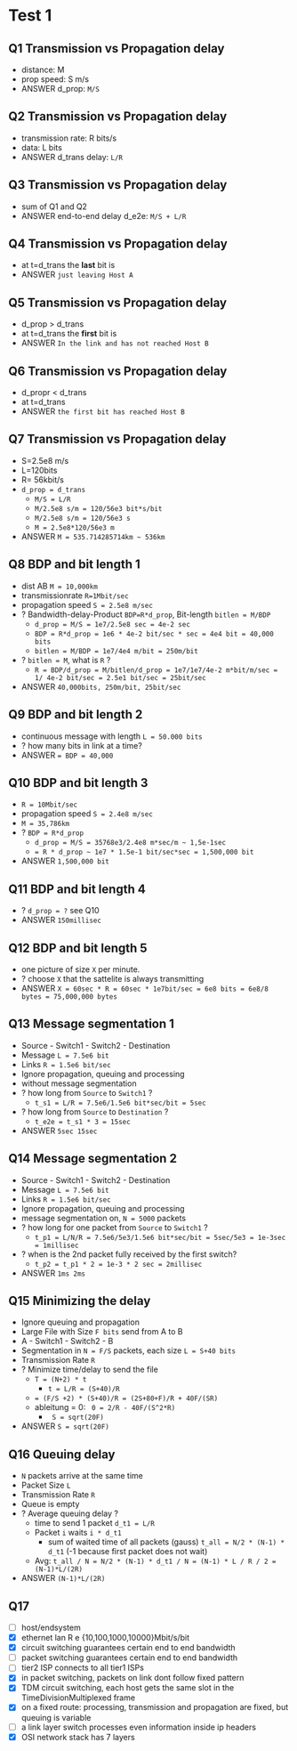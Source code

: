 # Test 1
## Q1 Transmission vs Propagation delay
- distance: M
- prop speed: S m/s
- ANSWER d\_prop: `M/S`

## Q2 Transmission vs Propagation delay
- transmission rate: R bits/s
- data: L bits
- ANSWER d\_trans delay: `L/R`

## Q3 Transmission vs Propagation delay
- sum of Q1 and Q2
- ANSWER end-to-end delay d\_e2e:  `M/S + L/R`

## Q4 Transmission vs Propagation delay
- at t=d\_trans the **last** bit is
- ANSWER `just leaving Host A`

## Q5 Transmission vs Propagation delay
- d\_prop > d\_trans
- at t=d\_trans the **first** bit is
- ANSWER `In the link and has not reached Host B`

## Q6 Transmission vs Propagation delay
- d\_propr < d\_trans
- at t=d\_trans 
- ANSWER `the first bit has reached Host B`

## Q7 Transmission vs Propagation delay
- S=2.5e8 m/s
- L=120bits
- R= 56kbit/s
- `d_prop = d_trans `
  - `M/S = L/R`
  - `M/2.5e8 s/m = 120/56e3 bit*s/bit  `
  - `M/2.5e8 s/m = 120/56e3 s`
  - `M = 2.5e8*120/56e3 m`
- ANSWER `M = 535.714285714km ~ 536km`

## Q8 BDP and bit length 1
- dist AB `M = 10,000km`
- transmissionrate `R=1Mbit/sec`
- propagation speed `S = 2.5e8 m/sec`
- ? Bandwidth-delay-Product `BDP=R*d_prop`, Bit-length `bitlen = M/BDP`
  - `d_prop = M/S = 1e7/2.5e8 sec = 4e-2 sec`
  - `BDP = R*d_prop = 1e6 * 4e-2 bit/sec * sec = 4e4 bit = 40,000 bits`
  - `bitlen = M/BDP = 1e7/4e4 m/bit = 250m/bit`
- ? `bitlen = M`, what is `R` ?
  - `R = BDP/d_prop = M/bitlen/d_prop = 1e7/1e7/4e-2 m*bit/m/sec = 1/ 4e-2 bit/sec = 2.5e1 bit/sec = 25bit/sec`
- ANSWER `40,000bits, 250m/bit, 25bit/sec`

## Q9 BDP and bit length 2
- continuous message with length `L = 50.000 bits`
- ? how many bits in link at a time? 
- ANSWER `= BDP = 40,000`

## Q10 BDP and bit length 3
- `R = 10Mbit/sec`
- propagation speed `S = 2.4e8 m/sec`
- `M = 35,786km`
- ? `BDP = R*d_prop`
  - `d_prop = M/S = 35768e3/2.4e8 m*sec/m ~ 1,5e-1sec`
  - `= R * d_prop ~ 1e7 * 1.5e-1 bit/sec*sec = 1,500,000 bit`
- ANSWER `1,500,000 bit`

## Q11 BDP and bit length 4
- ? `d_prop = ?` see Q10
- ANSWER `150millisec`

## Q12 BDP and bit length 5
- one picture of size `X` per minute. 
- ? choose `X` that the sattelite is always transmitting
- ANSWER `X = 60sec * R = 60sec * 1e7bit/sec = 6e8 bits = 6e8/8 bytes = 75,000,000 bytes` 

## Q13 Message segmentation 1
- Source - Switch1 - Switch2 - Destination
- Message `L = 7.5e6 bit`
- Links `R = 1.5e6 bit/sec`
- Ignore propagation, queuing and processing
- without message segmentation
- ? how long from `Source` to `Switch1` ?
  - `t_s1 = L/R = 7.5e6/1.5e6 bit*sec/bit = 5sec` 
- ? how long from `Source` to `Destination` ?
  - `t_e2e = t_s1 * 3 = 15sec` 
- ANSWER `5sec 15sec`

## Q14 Message segmentation 2
- Source - Switch1 - Switch2 - Destination
- Message `L = 7.5e6 bit`
- Links `R = 1.5e6 bit/sec`
- Ignore propagation, queuing and processing
- message segmentation on, `N = 5000` packets
- ? how long for one packet from `Source` to `Switch1` ?
  - `t_p1 = L/N/R = 7.5e6/5e3/1.5e6 bit*sec/bit = 5sec/5e3 = 1e-3sec = 1millisec` 
- ? when is the 2nd packet fully received by the first switch?
  - `t_p2 = t_p1 * 2 = 1e-3 * 2 sec = 2millisec`
- ANSWER `1ms 2ms`

## Q15 Minimizing the delay
- Ignore queuing and propagation
- Large File with Size `F bits` send from A to B
- A - Switch1 - Switch2 - B
- Segmentation in `N = F/S` packets, each size `L = S+40 bits`
- Transmission Rate `R`
- ? Minimize time/delay to send the file
  - `T = (N+2) * t`
    - `t = L/R = (S+40)/R`
  - `= (F/S +2) * (S+40)/R = (2S+80+F)/R + 40F/(SR)`
  - ableitung = 0: ` 0 = 2/R - 40F/(S^2*R)`
    - ` S = sqrt(20F)`
- ANSWER `S = sqrt(20F)`

## Q16 Queuing delay
- `N` packets arrive at the same time
- Packet Size `L`
- Transmission Rate `R`
- Queue is empty
- ? Average queuing delay ?
  - time to send 1 packet `d_t1 = L/R`
  - Packet `i` waits `i * d_t1`
    - sum of waited time of all packets (gauss) `t_all = N/2 * (N-1) * d_t1` (-1 because first packet does not wait)
  - Avg: `t_all / N = N/2 * (N-1) * d_t1 / N = (N-1) * L / R / 2 = (N-1)*L/(2R)`
- ANSWER `(N-1)*L/(2R)`

## Q17
- [ ] host/endsystem
- [x] ethernet lan R e {10,100,1000,10000}Mbit/s/bit
- [x] circuit switching guarantees certain end to end bandwidth
- [ ] packet switching guarantees certain end to end bandwidth
- [ ] tier2 ISP connects to all tier1 ISPs
- [x] in packet switching, packets on link dont follow fixed pattern
- [x] TDM circuit switching, each host gets the same slot in the TimeDivisionMultiplexed frame
- [x] on a fixed route: processing, transmission and propagation are fixed, but queuing is variable
- [ ] a link layer switch processes even information inside ip headers
- [x] OSI network stack has 7 layers 
